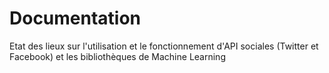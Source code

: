 # Documentation
Etat des lieux sur l'utilisation et le fonctionnement d'API sociales (Twitter et Facebook) et les bibliothèques de Machine Learning
